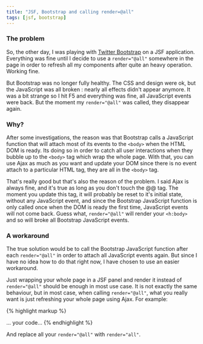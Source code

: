 ```yaml
---
title: "JSF, Bootstrap and calling render=@all"
tags: [jsf, bootstrap]
---
```

### The problem

So, the other day, I was playing with [Twitter Bootstrap](http://twitter.github.com/bootstrap/index.html) on a JSF application. Everything was fine until I decide to use a `render="@all"` somewhere in the page in order to refresh all my components after quite an heavy operation. Working fine.

But Bootstrap was no longer fully healthy. The CSS and design were ok, but the JavaScript was all broken : nearly all effects didn't appear anymore. It was a bit strange so I hit F5 and everything was fine, all JavaScript events were back. But the moment my `render="@all"` was called, they disappear again.

### Why?

After some investigations, the reason was that Bootstrap calls a JavaScript function that will attach most of its events to the `<body>` when the HTML DOM is ready. Its doing so in order to catch all user interactions when they bubble up to the `<body>` tag which wrap the whole page. With that, you can use Ajax as much as you want and update your DOM since there is no event attach to a particular HTML tag, they are all in the `<body>` tag.

That's really good but that's also the reason of the problem. I said Ajax is always fine, and it's true as long as you don't touch the @<body>@ tag. The moment you update this tag, it will probably be reset to it's initial state, without any JavaScript event, and since the Bootstrap JavaScript function is only called once when the DOM is ready the first time, JavaScript events will not come back. Guess what, `render="@all"` will render your `<h:body>` and so will broke all Bootstrap JavaScript events.

### A workaround

The true solution would be to call the Bootstrap JavaScript function after each `render="@all"` in order to attach all JavaScript events again. But since I have no idea how to do that right now, I have chosen to use an easier workaround.

Just wrapping your whole page in a JSF panel and render it instead of `render="@all"` should be enough in most use case. It is not exactly the same behaviour, but in most case, when calling `render="@all"`, what you really want is just refreshing your whole page using Ajax. For example:

{% highlight markup %}
<!DOCTYPE html>
<html lang="en-US"
      xmlns="http://www.w3.org/1999/xhtml"
      xmlns:h="http://java.sun.com/jsf/html"
      xmlns:f="http://java.sun.com/jsf/core"
      xmlns:ui="http://java.sun.com/jsf/facelets">
<h:head>
    <title>Site title</title>
</h:head>
<h:body>
    <h:panelGroup id="all">
        ... your code...
    </h:panelGroup>
</h:body>
</html>
{% endhighlight %}

And replace all your `render="@all"` with `render="all"`.
